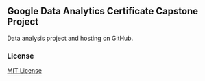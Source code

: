## Google Data Analytics Certificate Capstone Project

Data analysis project and hosting on GitHub.

### License

[MIT License](LICENSE)
